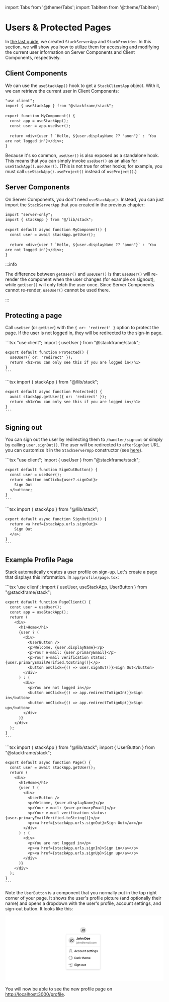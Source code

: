 ---
---

import Tabs from '@theme/Tabs';
import TabItem from '@theme/TabItem';


# Users & Protected Pages

In [the last guide](/docs/getting-started/setup), we created `StackServerApp` and `StackProvider`. In this section, we will show you how to utilize them for accessing and modifying the current user information on Server Components and Client Components, respectively.

## Client Components

We can use the `useStackApp()` hook to get a `StackClientApp` object. With it, we can retrieve the current user in Client Components:

```tsx
"use client";
import { useStackApp } from "@stackframe/stack";

export function MyComponent() {
  const app = useStackApp();
  const user = app.useUser();

  return <div>{user ? `Hello, ${user.displayName ?? "anon"}` : 'You are not logged in'}</div>;
}
```

Because it's so common, `useUser()` is also exposed as a standalone hook. This means that you can simply invoke `useUser()` as an alias for `useStackApp().useUser()`. (This is not true for other hooks; for example, you must call `useStackApp().useProject()` instead of `useProject()`.)

## Server Components

On Server Components, you don't need `useStackApp()`. Instead, you can just import the `StackServerApp` that you created in the previous chapter:

```tsx
import "server-only";
import { stackApp } from "@/lib/stack";

export default async function MyComponent() {
  const user = await stackApp.getUser();

  return <div>{user ? `Hello, ${user.displayName ?? "anon"}` : 'You are not logged in'}</div>;
}
```

:::info

The difference between `getUser()` and `useUser()` is that `useUser()` will re-render the component when the user changes (for example on signout), while `getUser()` will only fetch the user once. Since Server Components cannot re-render, `useUser()` cannot be used there. 

:::


## Protecting a page

Call `useUser` (or `getUser`) with the `{ or: 'redirect' }` option to protect the page. If the user is not logged in, they will be redirected to the sign-in page.

<Tabs>
  <TabItem value="client" label="Client Component" default>
    ```tsx
    "use client";
    import { useUser } from "@stackframe/stack";

    export default function Protected() {
      useUser({ or: 'redirect' });
      return <h1>You can only see this if you are logged in</h1>
    }
    ```
  </TabItem>

  <TabItem value="server" label="Server Component">
    ```tsx
    import { stackApp } from "@/lib/stack";

    export default async function Protected() {
      await stackApp.getUser({ or: 'redirect' });
      return <h1>You can only see this if you are logged in</h1>
    }
    ```
  </TabItem>
</Tabs>


## Signing out

You can sign out the user by redirecting them to `/handler/signout` or simply by calling `user.signOut()`. The user will be redirected to `afterSignOut` URL. you can customize it in the `StackServerApp` constructor (see [here](/docs/api-documentation/app)).


<Tabs>
  <TabItem value="client" label="user.signOut()" default>
    ```tsx
    "use client";
    import { useUser } from "@stackframe/stack";

    export default function SignOutButton() {
      const user = useUser();
      return <button onClick={user?.signOut}>
        Sign Out
      </button>;
    }
    ```
  </TabItem>

  <TabItem value="server" label="Redirect">
    ```tsx
    import { stackApp } from "@/lib/stack";

    export default async function SignOutLink() {
      return <a href={stackApp.urls.signOut}>
        Sign Out
      </a>;
    }
    ```
  </TabItem>
</Tabs>


## Example Profile Page

Stack automatically creates a user profile on sign-up. Let's create a page that displays this information. In `app/profile/page.tsx`:

<Tabs>
  <TabItem value="client" label="Client Component" default>
    ```tsx
    'use client';
    import { useUser, useStackApp, UserButton } from "@stackframe/stack";

    export default function PageClient() {
      const user = useUser();
      const app = useStackApp();
      return (
        <div>
          <h1>Home</h1>
          {user ? (
            <div>
              <UserButton />
              <p>Welcome, {user.displayName}</p>
              <p>Your e-mail: {user.primaryEmail}</p>
              <p>Your e-mail verification status: {user.primaryEmailVerified.toString()}</p>
              <button onClick={() => user.signOut()}>Sign Out</button>
            </div>
          ) : (
            <div>
              <p>You are not logged in</p>
              <button onClick={() => app.redirectToSignIn()}>Sign in</button>
              <button onClick={() => app.redirectToSignUp()}>Sign up</button>
            </div>
          )}
        </div>
      );
    }
    ```
  </TabItem>

  <TabItem value="server" label="Server Component">
    ```tsx
    import { stackApp } from "@/lib/stack";
    import { UserButton } from "@stackframe/stack";

    export default async function Page() {
      const user = await stackApp.getUser();
      return (
        <div>
          <h1>Home</h1>
          {user ? (
            <div>
              <UserButton />
              <p>Welcome, {user.displayName}</p>
              <p>Your e-mail: {user.primaryEmail}</p>
              <p>Your e-mail verification status: {user.primaryEmailVerified.toString()}</p>
              <p><a href={stackApp.urls.signOut}>Sign Out</a></p>
            </div>
          ) : (
            <div>
              <p>You are not logged in</p>
              <p><a href={stackApp.urls.signIn}>Sign in</a></p>
              <p><a href={stackApp.urls.signUp}>Sign up</a></p>
            </div>
          )}
        </div>
      );
    }
    ```
  </TabItem>
</Tabs>

Note the `UserButton` is a component that you normally put in the top right corner of your page. It shows the user's profile picture (and optionally their name) and opens a dropdown with the user's profile, account settings, and sign-out button. It looks like this:

![UserButton](../imgs/user-button.png)

You will now be able to see the new profile page on [http://localhost:3000/profile](http://localhost:3000/profile).

